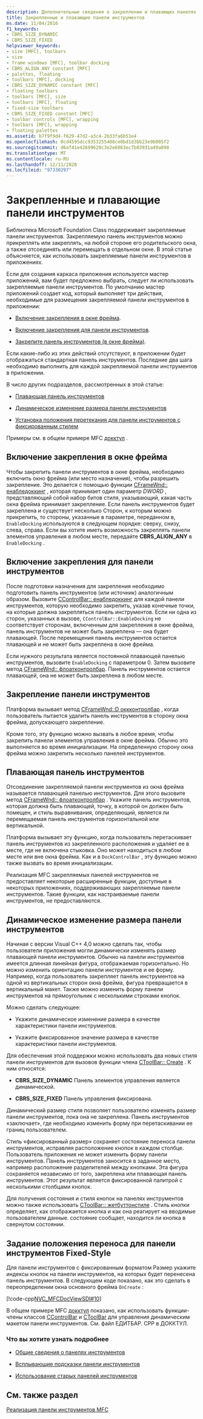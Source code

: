 ```yaml
---
description: Дополнительные сведения о закреплении и плавающих панелях инструментов
title: Закрепленные и плавающие панели инструментов
ms.date: 11/04/2016
f1_keywords:
- CBRS_SIZE_DYNAMIC
- CBRS_SIZE_FIXED
helpviewer_keywords:
- size [MFC], toolbars
- size
- frame windows [MFC], toolbar docking
- CBRS_ALIGN_ANY constant [MFC]
- palettes, floating
- toolbars [MFC], docking
- CBRS_SIZE_DYNAMIC constant [MFC]
- floating toolbars
- toolbars [MFC], size
- toolbars [MFC], floating
- fixed-size toolbars
- CBRS_SIZE_FIXED constant [MFC]
- toolbar controls [MFC], wrapping
- toolbars [MFC], wrapping
- floating palettes
ms.assetid: b7f9f9d4-f629-47d2-a3c4-2b33fa6b51e4
ms.openlocfilehash: 0cd4595dcc9353255408ce0bd1d3bb23e9b005f2
ms.sourcegitcommit: d6af41e42699628c3e2e6063ec7b03931a49a098
ms.translationtype: MT
ms.contentlocale: ru-RU
ms.lasthandoff: 12/11/2020
ms.locfileid: "97330297"
---
```

# <a name="docking-and-floating-toolbars"></a>Закрепленные и плавающие панели инструментов

Библиотека Microsoft Foundation Class поддерживает закрепляемые панели инструментов. Закрепляемую панель инструментов можно прикреплять или закреплять, на любой стороне его родительского окна, а также отсоединять или перемещать в отдельном окне. В этой статье объясняется, как использовать закрепляемые панели инструментов в приложениях.

Если для создания каркаса приложения используется мастер приложений, вам будет предложено выбрать, следует ли использовать закрепляемые панели инструментов. По умолчанию мастер приложений создает код, который выполняет три действия, необходимые для размещения закрепляемой панели инструментов в приложении:

- [Включение закрепления в окне фрейма](#_core_enabling_docking_in_a_frame_window).

- [Включение закрепления для панели инструментов](#_core_enabling_docking_for_a_toolbar).

- [Закрепите панель инструментов (в окне фрейма)](#_core_docking_the_toolbar).

Если какие-либо из этих действий отсутствуют, в приложении будет отображаться стандартная панель инструментов. Последние два шага необходимо выполнить для каждой закрепляемой панели инструментов в приложении.

В число других подразделов, рассмотренных в этой статье:

- [Плавающая панель инструментов](#_core_floating_the_toolbar)

- [Динамическое изменение размера панели инструментов](#_core_dynamically_resizing_the_toolbar)

- [Установка положения перетекания для панели инструментов с фиксированным стилем](#_core_setting_wrap_positions_for_a_fixed_style_toolbar)

Примеры см. в общем примере MFC [докктул](../overview/visual-cpp-samples.md) .

## <a name="enabling-docking-in-a-frame-window"></a><a name="_core_enabling_docking_in_a_frame_window"></a> Включение закрепления в окне фрейма

Чтобы закрепить панели инструментов в окне фрейма, необходимо включить окно фрейма (или место назначения), чтобы разрешить закрепление. Это делается с помощью функции [CFrameWnd:: енабледоккинг](reference/cframewnd-class.md#enabledocking) , которая принимает один параметр *DWORD* , представляющий собой набор битов стиля, указывающий, какая часть окна фрейма принимает закрепление. Если панель инструментов будет закреплена и существует несколько Сторон, к которым можно прикрепить, то стороны, указанные в параметре, переданном в, `EnableDocking` используются в следующем порядке: сверху, снизу, слева, справа. Если вы хотите иметь возможность закреплять панели элементов управления в любом месте, передайте **CBRS_ALIGN_ANY** в `EnableDocking` .

## <a name="enabling-docking-for-a-toolbar"></a><a name="_core_enabling_docking_for_a_toolbar"></a> Включение закрепления для панели инструментов

После подготовки назначения для закрепления необходимо подготовить панель инструментов (или источник) аналогичным образом. Вызовите [CControlBar:: енабледоккинг](reference/ccontrolbar-class.md#enabledocking) для каждой панели инструментов, которую необходимо закрепить, указав конечные точки, на которые должна закрепляться панель инструментов. Если ни одна из сторон, указанных в вызове, `CControlBar::EnableDocking` не соответствует сторонам, включенным для закрепления в окне фрейма, панель инструментов не может быть закреплена — она будет плавающей. После перемещения панель инструментов остается плавающей и не может быть закреплена в окне фрейма.

Если нужного результата является постоянной плавающей панелью инструментов, вызовите `EnableDocking` с параметром 0. Затем вызовите метод [CFrameWnd:: флоатконтролбар](reference/cframewnd-class.md#floatcontrolbar). Панель инструментов остается плавающей, она не может быть закреплена в любом месте.

## <a name="docking-the-toolbar"></a><a name="_core_docking_the_toolbar"></a> Закрепление панели инструментов

Платформа вызывает метод [CFrameWnd::D оккконтролбар](reference/cframewnd-class.md#dockcontrolbar) , когда пользователь пытается удалить панель инструментов в сторону окна фрейма, допускающего закрепление.

Кроме того, эту функцию можно вызвать в любое время, чтобы закрепить панели элементов управления в окне фрейма. Обычно это выполняется во время инициализации. На определенную сторону окна фрейма можно закрепить несколько панелей инструментов.

## <a name="floating-the-toolbar"></a><a name="_core_floating_the_toolbar"></a> Плавающая панель инструментов

Отсоединение закрепляемой панели инструментов из окна фрейма называется плавающей панелью инструментов. Для этого вызовите метод [CFrameWnd:: флоатконтролбар](reference/cframewnd-class.md#floatcontrolbar) . Укажите панель инструментов, которая должна быть плавающей, точку, в которой он должен быть помещен, и стиль выравнивания, определяющий, является ли перемещаемая панель инструментов горизонтальной или вертикальной.

Платформа вызывает эту функцию, когда пользователь перетаскивает панель инструментов из закрепленного расположения и удаляет ее в месте, где не включена стыковка. Оно может находиться в любом месте или вне окна фрейма. Как и в `DockControlBar` , эту функцию можно также вызвать во время инициализации.

Реализация MFC закрепляемых панелей инструментов не предоставляет некоторые расширенные функции, доступные в некоторых приложениях, поддерживающих закрепляемые панели инструментов. Такие функции, как настраиваемые панели инструментов, не предоставляются.

## <a name="dynamically-resizing-the-toolbar"></a><a name="_core_dynamically_resizing_the_toolbar"></a> Динамическое изменение размера панели инструментов

Начиная с версии Visual C++ 4,0 можно сделать так, чтобы пользователи приложения могли динамически изменять размер плавающей панели инструментов. Обычно на панели инструментов имеется длинная линейная фигура, отображаемая горизонтально. Но можно изменить ориентацию панели инструментов и ее форму. Например, когда пользователь закрепляет панель инструментов на одной из вертикальных сторон окна фрейма, фигура превращается в вертикальный макет. Также можно изменить форму панели инструментов на прямоугольник с несколькими строками кнопок.

Можно сделать следующее:

- Укажите динамическое изменение размера в качестве характеристики панели инструментов.

- Укажите фиксированное значение размера в качестве характеристики панели инструментов.

Для обеспечения этой поддержки можно использовать два новых стиля панели инструментов для вызовов функции члена [CToolBar:: Create](reference/ctoolbar-class.md#create) . К ним относятся:

- **CBRS_SIZE_DYNAMIC** Панель элементов управления является динамической.

- **CBRS_SIZE_FIXED** Панель управления фиксирована.

Динамический размер стиля позволяет пользователю изменять размер панели инструментов, пока она не закреплена. Панель инструментов «заключает», где необходимо изменить форму при перетаскивании ее границ пользователем.

Стиль «фиксированный размер» сохраняет состояние переноса панели инструментов, исправляя расположение кнопок в каждом столбце. Пользователь приложения не может изменить форму панели инструментов. Панель инструментов заносится в заданное место, например расположение разделителей между кнопками. Эта фигура сохраняется независимо от того, закреплена или плавающая панель инструментов. Этот результат является фиксированной палитрой с несколькими столбцами кнопок.

Для получения состояния и стиля кнопок на панелях инструментов можно также использовать [CToolBar:: жетбуттонстиле](reference/ctoolbar-class.md#getbuttonstyle) . Стиль кнопки определяет, как отображается кнопка и как она реагирует на вводимые пользователем данные. состояние сообщает, находится ли кнопка в свернутом состоянии.

## <a name="setting-wrap-positions-for-a-fixed-style-toolbar"></a><a name="_core_setting_wrap_positions_for_a_fixed_style_toolbar"></a> Задание положения переноса для панели инструментов Fixed-Style

Для панели инструментов с фиксированным форматом Размер укажите индексы кнопок на панели инструментов, на которых будет перенесена панель инструментов. В следующем коде показано, как это сделать в переопределении окна основного фрейма `OnCreate` :

[!code-cpp[NVC_MFCDocViewSDI#10](codesnippet/cpp/docking-and-floating-toolbars_1.cpp)]

В общем примере MFC [докктул](../overview/visual-cpp-samples.md) показано, как использовать функции-члены классов [CControlBar](reference/ccontrolbar-class.md) и [CToolBar](reference/ctoolbar-class.md) для управления динамическим макетом панели инструментов. См. файл ЕДИТБАР. CPP в ДОККТУЛ.

### <a name="what-do-you-want-to-know-more-about"></a>Что вы хотите узнать подробнее

- [Общие сведения о панелях инструментов](toolbar-fundamentals.md)

- [Всплывающие подсказки панели инструментов](toolbar-tool-tips.md)

- [Использование старых панелей инструментов](using-your-old-toolbars.md)

## <a name="see-also"></a>См. также раздел

[Реализация панели инструментов MFC](mfc-toolbar-implementation.md)
